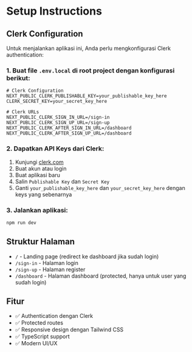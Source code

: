 # Setup Instructions

## Clerk Configuration

Untuk menjalankan aplikasi ini, Anda perlu mengkonfigurasi Clerk authentication:

### 1. Buat file `.env.local` di root project dengan konfigurasi berikut:

```env
# Clerk Configuration
NEXT_PUBLIC_CLERK_PUBLISHABLE_KEY=your_publishable_key_here
CLERK_SECRET_KEY=your_secret_key_here

# Clerk URLs
NEXT_PUBLIC_CLERK_SIGN_IN_URL=/sign-in
NEXT_PUBLIC_CLERK_SIGN_UP_URL=/sign-up
NEXT_PUBLIC_CLERK_AFTER_SIGN_IN_URL=/dashboard
NEXT_PUBLIC_CLERK_AFTER_SIGN_UP_URL=/dashboard
```

### 2. Dapatkan API Keys dari Clerk:

1. Kunjungi [clerk.com](https://clerk.com)
2. Buat akun atau login
3. Buat aplikasi baru
4. Salin `Publishable Key` dan `Secret Key`
5. Ganti `your_publishable_key_here` dan `your_secret_key_here` dengan keys yang sebenarnya

### 3. Jalankan aplikasi:

```bash
npm run dev
```

## Struktur Halaman

- `/` - Landing page (redirect ke dashboard jika sudah login)
- `/sign-in` - Halaman login
- `/sign-up` - Halaman register
- `/dashboard` - Halaman dashboard (protected, hanya untuk user yang sudah login)

## Fitur

- ✅ Authentication dengan Clerk
- ✅ Protected routes
- ✅ Responsive design dengan Tailwind CSS
- ✅ TypeScript support
- ✅ Modern UI/UX
